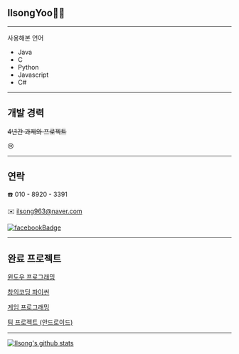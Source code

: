 ## IlsongYoo👨‍💻

---
사용해본 언어

- Java
- C
- Python
- Javascript
- C#

---

## 개발 경력 


~~4년간 과제와 프로젝트~~

:cry:


---

## 연락

:phone: 010 - 8920 - 3391

:envelope: ilsong963@naver.com

[![facebookBadge](https://img.shields.io/badge/facebook-1877f2?style=flat-square&logo=facebook&logoColor=white&link=https://www.facebook.com/profile.php?id=100001592185339)](https://www.facebook.com/profile.php?id=100001592185339)

---

## 완료 프로젝트

[윈도우 프로그래밍](https://github.com/ilsong963/window-project)

[창의코딩 파이썬](https://github.com/ilsong963/creactive_coding_python)

[게임 프로그래밍](https://github.com/ilsong963/3WAYS)

[팀 프로젝트 (안드로이드)](https://github.com/ilsong963/isaac)



---
[![Ilsong's github stats](https://github-readme-stats.vercel.app/api?username=ilsong963&count_private=true&show_icons=true)](https://github.com/anuraghazra/github-readme-stats)

